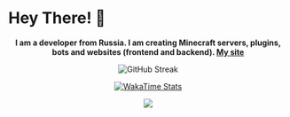 # Hey There! 👋
<p align="center">
   <b>I am a developer from Russia. I am creating Minecraft servers, plugins, bots and websites (frontend and backend). <a href="https://oarer.space">My site</a></b>
</p>
<p align="center">
   <a>
   <img src="https://streak-stats.demolab.com?user=oarer&theme=nordfox&border_radius=8&date_format=j%2Fn%5B%2FY%5D&card_width=500&card_height=200" alt="GitHub Streak" />
   </a>
</p>
<p align="center">
   <a href="https://wakatime.com/@oarer">
   <img 
      src="https://wakatime.com/badge/user/f3854d81-a8a0-45b2-8208-3b4aa43562db.svg"
      alt="WakaTime Stats"
      /img>
   </a>
</p>
<p align="center">
    <a href="https://skill-icons-builder.vercel.app/">
      <img src="https://skillicons.dev/icons?i=cloudflare,discord,discordjs,docker,elysia,github,git,githubactions,linux,py,react,rust,tailwind,unity,ts,vercel,visualstudio,prisma,bun,css,nextjs,nodejs,vscode,postgresql&center=true&perline=8" />
    </a>
  </p>

